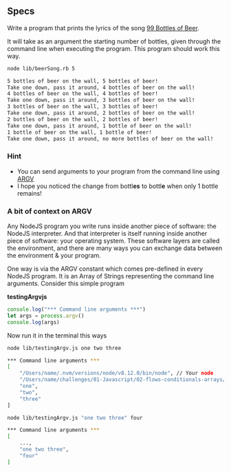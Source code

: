## Specs

Write a program that prints the lyrics of the song [99 Bottles of Beer](http://www.99-bottles-of-beer.net/lyrics.html).

It will take as an argument the starting number of bottles, given through the command line when executing the program. This program should work this way.

```bash
node lib/beerSong.rb 5

5 bottles of beer on the wall, 5 bottles of beer!
Take one down, pass it around, 4 bottles of beer on the wall!
4 bottles of beer on the wall, 4 bottles of beer!
Take one down, pass it around, 3 bottles of beer on the wall!
3 bottles of beer on the wall, 3 bottles of beer!
Take one down, pass it around, 2 bottles of beer on the wall!
2 bottles of beer on the wall, 2 bottles of beer!
Take one down, pass it around, 1 bottle of beer on the wall!
1 bottle of beer on the wall, 1 bottle of beer!
Take one down, pass it around, no more bottles of beer on the wall!
```

### Hint

* You can send arguments to your program from the command line using [ARGV](https://nodejs.org/docs/latest/api/process.html#process_process_argv)
* I hope you noticed the change from bottl<strong>es</strong> to bottl<strong>e</strong> when only 1 bottle remains!

### A bit of context on ARGV

Any NodeJS program you write runs inside another piece of software: the NodeJS interpreter. And that interpreter is itself running inside another piece of software: your operating system. These software layers are called the environment, and there are many ways you can exchange data between the environment & your program.

One way is via the ARGV constant which comes pre-defined in every NodeJS program. It is an Array of Strings representing the command line arguments. Consider this simple program

**testingArgvjs**

```javascript
console.log("*** Command line arguments ***")
let args = process.argv()
console.log(args)
```

Now run it in the terminal this ways

```bash
node lib/testingArgv.js one two three

*** Command line arguments ***
[
    "/Users/name/.nvm/versions/node/v8.12.0/bin/node", // Your node 
    "/Users/name/challenges/01-Javascript/02-flows-conditionals-arrays/Optional-03-Beer-song/lib/testingArgv.js", // the file you\'re running
    "one", 
    "two", 
    "three"
]
```

```bash
node lib/testingArgv.js "one two three" four

*** Command line arguments ***
[
    ...,
    "one two three",
    "four"
]
```
